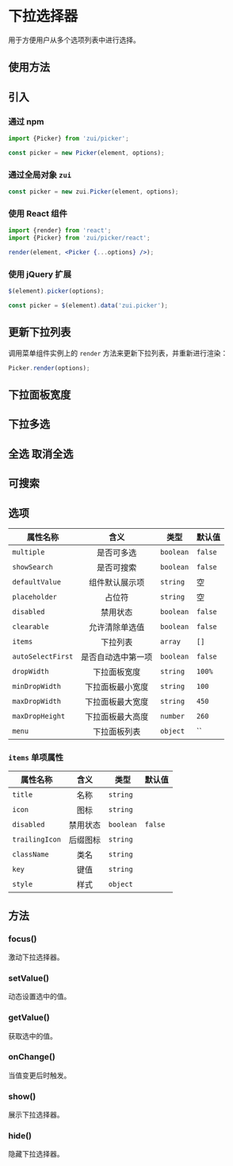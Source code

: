 # 下拉选择器

用于方便用户从多个选项列表中进行选择。

## 使用方法

## 引入

### 通过 npm

```js
import {Picker} from 'zui/picker';

const picker = new Picker(element, options);
```

### 通过全局对象 `zui`

```js
const picker = new zui.Picker(element, options);
```

### 使用 React 组件

```jsx
import {render} from 'react';
import {Picker} from 'zui/picker/react';

render(element, <Picker {...options} />);
```

### 使用 jQuery 扩展

```js
$(element).picker(options);

const picker = $(element).data('zui.picker');
```

## 更新下拉列表

调用菜单组件实例上的 `render` 方法来更新下拉列表，并重新进行渲染：

```js
Picker.render(options);
```

## 下拉面板宽度

## 下拉多选

## 全选 取消全选

## 可搜索

## 选项

| 属性名称           | 含义             | 类型 | 默认值  |
| ----------------- |:----------------:| ----- |----- |
| `multiple`        | 是否可多选         | `boolean` |  `false` |
| `showSearch`      | 是否可搜索         | `boolean` |  `false` |
| `defaultValue`    | 组件默认展示项     | `string` |  空 |
| `placeholder`     | 占位符             | `string` |  空 |
| `disabled`        | 禁用状态           | `boolean` |  `false` |
| `clearable`       | 允许清除单选值		  | `boolean` |  `false` |
| `items`           | 下拉列表		        | `array` |  `[]` |
| `autoSelectFirst` | 是否自动选中第一项	| `boolean` |  `false` |
| `dropWidth`       | 下拉面板宽度	      | `string` |  `100%` |
| `minDropWidth`    | 下拉面板最小宽度	   | `string` |  `100`  |
| `maxDropWidth`    | 下拉面板最大宽度	   | `string` |  `450` |
| `maxDropHeight`   | 下拉面板最大高度		 | `number` |  `260` |
| `menu`            | 下拉面板列表		     | `object` |  `` |

### `items` 单项属性

| 属性名称           | 含义                | 类型     | 默认值  |
| ----------------- |:-------------------:| -------- |----- |
| `title`           | 名称                 | `string` |   |
| `icon`            | 图标                 | `string` |   |
| `disabled`        | 禁用状态             | `boolean` | `false` |
| `trailingIcon`    | 后缀图标             | `string`   |   |
| `className`       | 类名                 | `string`   |   |
| `key`             | 键值                 | `string`   |   |
| `style`           | 样式                 | `object`   |   |


## 方法

### focus()

激动下拉选择器。

### setValue()

动态设置选中的值。

### getValue()

获取选中的值。

### onChange()

当值变更后时触发。

### show()

展示下拉选择器。

### hide()

隐藏下拉选择器。
